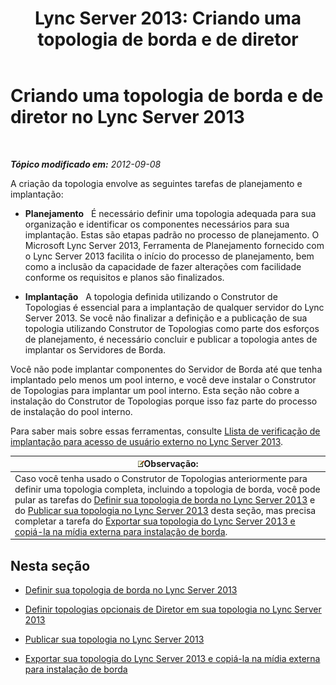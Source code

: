 ﻿---
title: 'Lync Server 2013: Criando uma topologia de borda e de diretor'
TOCTitle: Criando uma topologia de borda e de diretor
ms:assetid: 11e5759e-d69f-4c39-8994-f467c279c558
ms:mtpsurl: https://technet.microsoft.com/pt-br/library/Gg398202(v=OCS.15)
ms:contentKeyID: 49305938
ms.date: 05/19/2016
mtps_version: v=OCS.15
ms.translationtype: HT
---

# Criando uma topologia de borda e de diretor no Lync Server 2013

 

_**Tópico modificado em:** 2012-09-08_

A criação da topologia envolve as seguintes tarefas de planejamento e implantação:

  - **Planejamento**   É necessário definir uma topologia adequada para sua organização e identificar os componentes necessários para sua implantação. Estas são etapas padrão no processo de planejamento. O Microsoft Lync Server 2013, Ferramenta de Planejamento fornecido com o Lync Server 2013 facilita o início do processo de planejamento, bem como a inclusão da capacidade de fazer alterações com facilidade conforme os requisitos e planos são finalizados.

  - **Implantação**   A topologia definida utilizando o Construtor de Topologias é essencial para a implantação de qualquer servidor do Lync Server 2013. Se você não finalizar a definição e a publicação de sua topologia utilizando Construtor de Topologias como parte dos esforços de planejamento, é necessário concluir e publicar a topologia antes de implantar os Servidores de Borda.

Você não pode implantar componentes do Servidor de Borda até que tenha implantado pelo menos um pool interno, e você deve instalar o Construtor de Topologias para implantar um pool interno. Esta seção não cobre a instalação do Construtor de Topologias porque isso faz parte do processo de instalação do pool interno.

Para saber mais sobre essas ferramentas, consulte [Llista de verificação de implantação para acesso de usuário externo no Lync Server 2013](lync-server-2013-deployment-checklist-for-external-user-access.md).

<table>
<thead>
<tr class="header">
<th><img src="images/Gg425756.note(OCS.15).gif" title="note" alt="note" />Observação:</th>
</tr>
</thead>
<tbody>
<tr class="odd">
<td>Caso você tenha usado o Construtor de Topologias anteriormente para definir uma topologia completa, incluindo a topologia de borda, você pode pular as tarefas do <a href="lync-server-2013-define-your-edge-topology.md">Definir sua topologia de borda no Lync Server 2013</a> e do <a href="lync-server-2013-publish-your-topology.md">Publicar sua topologia no Lync Server 2013</a> desta seção, mas precisa completar a tarefa do <a href="lync-server-2013-export-your-topology-and-copy-it-to-external-media-for-edge-installation.md">Exportar sua topologia do Lync Server 2013 e copiá-la na mídia externa para instalação de borda</a>.</td>
</tr>
</tbody>
</table>


## Nesta seção

  - [Definir sua topologia de borda no Lync Server 2013](lync-server-2013-define-your-edge-topology.md)

  - [Definir topologias opcionais de Diretor em sua topologia no Lync Server 2013](lync-server-2013-define-optional-director-topologies-in-your-topology.md)

  - [Publicar sua topologia no Lync Server 2013](lync-server-2013-publish-your-topology.md)

  - [Exportar sua topologia do Lync Server 2013 e copiá-la na mídia externa para instalação de borda](lync-server-2013-export-your-topology-and-copy-it-to-external-media-for-edge-installation.md)

